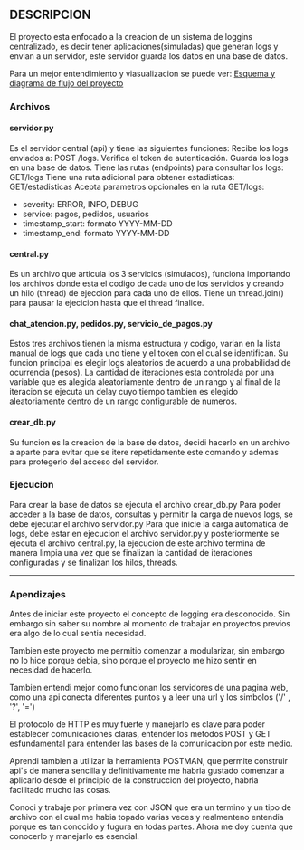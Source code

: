 ## DESCRIPCION
El proyecto esta enfocado a la creacion de un sistema de loggins centralizado, es decir tener aplicaciones(simuladas) que generan logs y envian a un servidor, este servidor guarda los datos en una base de datos.

Para un mejor entendimiento y viasualizacion se puede ver:
[Esquema y diagrama de flujo del proyecto](https://miro.com/app/board/uXjVJXKt1LQ=/?share_link_id=670224869519&shareablePresentation=1 "Este enlace te lleva a una presentación en MIRO")  



### Archivos

#### servidor.py
Es el servidor central (api) y tiene las siguientes funciones:
Recibe los logs enviados a: POST /logs.
Verifica el token de autenticación.
Guarda los logs en una base de datos.
Tiene las rutas (endpoints) para consultar los logs: GET/logs
Tiene una ruta adicional para obtener estadisticas: GET/estadisticas
Acepta parametros opcionales en la ruta GET/logs:
  - severity: ERROR, INFO, DEBUG
  - service: pagos, pedidos, usuarios
  - timestamp_start: formato YYYY-MM-DD
  - timestamp_end: formato YYYY-MM-DD

#### central.py
Es un archivo que articula los 3 servicios (simulados), funciona importando los archivos donde esta el codigo de cada uno de los servicios y creando un hilo (thread) de ejeccion para cada uno de ellos. Tiene un thread.join() para pausar la ejecicion hasta que el thread finalice. 

#### chat_atencion.py, pedidos.py, servicio_de_pagos.py
Estos tres archivos tienen la misma estructura y codigo, varian en la lista manual de logs que cada uno tiene y el token con el cual se identifican. Su funcion principal es elegir logs aleatorios de acuerdo a una probabilidad de ocurrencia (pesos). La cantidad de iteraciones esta controlada por una variable que es alegida aleatoriamente dentro de un rango y al final de la iteracion se ejecuta un delay cuyo tiempo tambien es elegido aleatoriamente dentro de un rango configurable de numeros. 

#### crear_db.py
Su funcion es la creacion de la base de datos, decidi hacerlo en un archivo a aparte para evitar que se itere repetidamente este comando y ademas para protegerlo del acceso del servidor. 

### Ejecucion
Para crear la base de datos se ejecuta el archivo crear_db.py
Para poder acceder a la base de datos, consultas y permitir la carga de nuevos logs, se debe ejecutar el archivo servidor.py
Para que inicie la carga automatica de logs, debe estar en ejecucion el archivo servidor.py y posteriormente se ejecuta el archivo central.py, la ejecucion de este archivo termina de manera limpia una vez que se finalizan la cantidad de iteraciones configuradas y se finalizan los hilos, threads.

---

### Apendizajes
Antes de iniciar este proyecto el concepto de logging era desconocido. 
Sin embargo sin saber su nombre al momento de trabajar en proyectos previos era algo de lo cual sentia necesidad. 

Tambien este proyecto me permitio comenzar a modularizar, sin embargo no lo hice porque debia, sino porque el proyecto me hizo sentir en necesidad de hacerlo. 

Tambien entendi mejor como funcionan los servidores de una pagina web, como una api conecta diferentes puntos y a leer una url y los simbolos ('/' , '?', '=')

El protocolo de HTTP es muy fuerte y manejarlo es clave para poder establecer comunicaciones claras, entender los metodos POST y GET esfundamental para entender las bases de la comunicacion por este medio.

Aprendi tambien a utilizar la herramienta POSTMAN, que permite construir api's de manera sencilla y definitivamente me habria gustado comenzar a aplicarlo desde el principio de la construccion del proyecto, habria facilitado mucho las cosas. 

Conoci y trabaje por primera vez con JSON que era un termino y un tipo de archivo con el cual me habia topado varias veces y realmenteno entendia porque es tan conocido y fugura en todas partes. Ahora me doy cuenta que conocerlo y manejarlo es esencial. 

